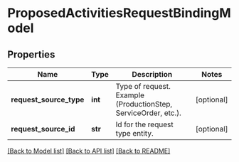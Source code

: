 # ProposedActivitiesRequestBindingModel

## Properties
Name | Type | Description | Notes
------------ | ------------- | ------------- | -------------
**request_source_type** | **int** | Type of request. Example (ProductionStep, ServiceOrder, etc.). | [optional] 
**request_source_id** | **str** | Id for the request type entity. | [optional] 

[[Back to Model list]](../README.md#documentation-for-models) [[Back to API list]](../README.md#documentation-for-api-endpoints) [[Back to README]](../README.md)


